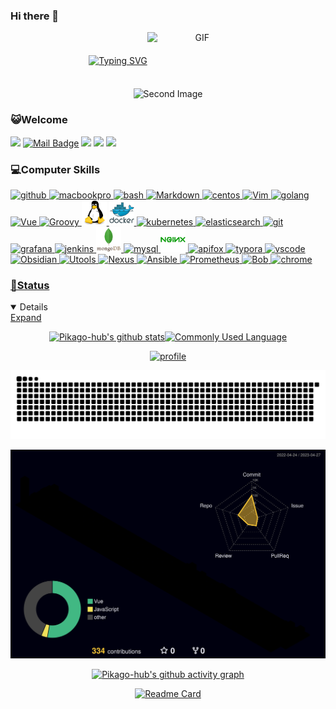 ### Hi there 👋

<div align="center" style="display: flex; justify-content: center; align-items: center;">
  <a href="https://git.io/typing-svg">
    <img src="https://readme-typing-svg.herokuapp.com?font=Ma+Shan+Zheng&size=30&duration=3800&pause=1500&center=true&vCenter=true&width=435&lines=%E4%BA%BA%E7%94%9F%E5%A4%A9%E5%9C%B0%E9%97%B4%EF%BC%8C%E5%BF%BD%E5%A6%82%E8%BF%9C%E8%A1%8C%E5%AE%A2" alt="Typing SVG">
  </a>
  <img src="https://github.com/Pikago-hub/Pikago-hub/blob/426417d353e10aac2e22d8d001b9b3565f1be8c5/gif/SNJYW.gif?raw=true" width="160" height="90" alt="GIF">
</div>
<div align="center">
  <img src="https://camo.githubusercontent.com/82291b0fe831bfc6781e07fc5090cbd0a8b912bb8b8d4fec0696c881834f81ac/68747470733a2f2f70726f626f742e6d656469612f394575424971676170492e676966" width="800" height="3" alt="Second Image">
</div>

### 😺Welcome

[![](https://visitor-badge.laobi.icu/badge?page_id=Pikago-hub.Pikago-hub)](https://visitor-badge.laobi.icu/badge?page_id=Pikago-hub.Pikago-hub)
[![Mail Badge](https://img.shields.io/badge/-wuxiaozhu9821@hotmail.com-c14438?style=flat&logo=Gmail&logoColor=white&link=mailto:wuxiaozhu9821@hotmail.com)](mailto:wuxiaozhu9821@hotmail.com)
[![](https://img.shields.io/github/stars/Pikago-hub?color=fefb7b&logo=Undertale)](https://github-readme-stats-git-masterorgs-github-readme-stats-team.vercel.app/api?username=Pikago-hub&include_orgs=true&hide_title=false&hide_border=true&show_icons=true&include_all_commits=true&line_height=20&bg_color=0,EC6C6C,FFD479,FFFC79,73FA79&theme=graywhite&locale=cn)
[![](https://img.shields.io/github/followers/Pikago-hub?color=27da6b&logo=Handshake)](https://github.com/Pikago-hub?tab=followers)
[![](https://img.shields.io/badge/Website-PersonalWebsite-c780fa)](https://www.jerryzywu.com/)

### 💻Computer Skills

<a href="https://github.com" target="_blank"> <img src="https://cdn.jsdelivr.net/gh/devicons/devicon/icons/github/github-original.svg" alt="github" width="40" height="40"/> </a><a href="https://apple.com" target="_blank"> <img src="https://cdn.jsdelivr.net/gh/devicons/devicon/icons/apple/apple-original.svg" alt="macbookpro" width="43" height="43"/> </a><a href="https://www.microsoft.com/en-us/windows" target="_blank"> <img src="https://cdn.jsdelivr.net/gh/devicons/devicon/icons/windows8/windows8-original.svg" alt="bash" width="40" height="40"/> </a><a href="https://www.markdownguide.org/" target="_blank"> <img src="https://cdn.jsdelivr.net/gh/devicons/devicon/icons/markdown/markdown-original.svg" alt="Markdown" width="40" height="40"/> </a><a href="https://react.dev/" target="_blank"> <img src="https://cdn.jsdelivr.net/gh/devicons/devicon/icons/react/react-original.svg" alt="centos" width="40" height="40"/> </a><a href="https://www.vim.org/" target="_blank"> <img src="https://cdn.jsdelivr.net/gh/devicons/devicon/icons/vim/vim-original.svg" alt="Vim" width="40" height="40"/> </a><a href="https://www.javascript.com/" target="_blank"> <img src="https://cdn.jsdelivr.net/gh/devicons/devicon/icons/javascript/javascript-plain.svg" alt="golang" width="40" height="40"/> </a><a href="https://cn.vuejs.org/index.html" target="_blank"> <img src="https://cdn.jsdelivr.net/gh/devicons/devicon/icons/vuejs/vuejs-original.svg" alt="Vue" width="40" height="40"/> </a> <a href="https://www.java.com/en/" target="_blank"> <img src="https://cdn.jsdelivr.net/gh/devicons/devicon/icons/java/java-original.svg" alt="Groovy" width="40" height="40"/> </a> <a href="https://www.linux.org/" target="_blank"> <img src="https://raw.githubusercontent.com/devicons/devicon/master/icons/linux/linux-original.svg" alt="linux" width="40" height="40"/> </a> <a href="https://www.docker.com/" target="_blank"> <img src="https://raw.githubusercontent.com/devicons/devicon/master/icons/docker/docker-original-wordmark.svg" alt="docker" width="40" height="40"/> </a> <a href="https://cplusplus.com/" target="_blank"> <img src="https://cdn.jsdelivr.net/gh/devicons/devicon/icons/cplusplus/cplusplus-original.svg" alt="kubernetes" width="40" height="40"/> </a> <a href="https://www.python.org/" target="_blank"> <img src="https://cdn.jsdelivr.net/gh/devicons/devicon/icons/python/python-original.svg" alt="elasticsearch" width="40" height="40"/> </a> <a href="https://www.mysql.com/" target="_blank"> <img src="https://cdn.jsdelivr.net/gh/devicons/devicon/icons/mysql/mysql-original.svg" alt="git" width="40" height="40"/> </a> <a href="https://html.com/" target="_blank"> <img src="https://cdn.jsdelivr.net/gh/devicons/devicon/icons/html5/html5-original.svg" alt="grafana" width="40" height="40"/> </a> <a href="https://firebase.google.com/" target="_blank"> <img src="https://cdn.jsdelivr.net/gh/devicons/devicon/icons/firebase/firebase-plain.svg" alt="jenkins" width="40" height="40"/> </a> <a href="https://www.mongodb.com/" target="_blank"> <img src="https://raw.githubusercontent.com/devicons/devicon/master/icons/mongodb/mongodb-original-wordmark.svg" alt="mongodb" width="40" height="40"/> </a>
<a href="https://www.figma.com/" target="_blank"> <img src="https://cdn.jsdelivr.net/gh/devicons/devicon/icons/figma/figma-original.svg" alt="mysql" width="40" height="40"/> </a><a href="https://www.nginx.com" target="_blank"> <img src="https://raw.githubusercontent.com/devicons/devicon/master/icons/nginx/nginx-original.svg" alt="nginx" width="40" height="40"/> </a><a href="https://apifox.cn" target="_blank"> <img src="https://www.apifox.cn/favicon.ico" alt="apifox" width="40" height="40"/> </a><a href="https://www.tensorflow.org/" target="_blank"> <img src="https://cdn.jsdelivr.net/gh/devicons/devicon/icons/tensorflow/tensorflow-original.svg" alt="typora" width="40" height="40"/> </a><a href="https://code.visualstudio.com/" target="_blank"> <img src="https://cdn.jsdelivr.net/gh/devicons/devicon/icons/vscode/vscode-original.svg" alt="vscode" width="40" height="40"/> </a><a href="https://www.djangoproject.com/" target="_blank"> <img src="https://cdn.jsdelivr.net/gh/devicons/devicon/icons/django/django-plain-wordmark.svg" alt="Obsidian" width="40" height="40"/> </a><a href="https://ubuntu.com/" target="_blank"> <img src="https://cdn.jsdelivr.net/gh/devicons/devicon/icons/ubuntu/ubuntu-plain.svg" alt="Utools" width="40" height="40"/> </a><a href="https://posit.co/products/open-source/rstudio/" target="_blank"> <img src="https://cdn.jsdelivr.net/gh/devicons/devicon/icons/rstudio/rstudio-original.svg" alt="Nexus" width="40" height="40"/> </a><a href="https://developer.android.com/studio" target="_blank"> <img src="https://cdn.jsdelivr.net/gh/devicons/devicon/icons/androidstudio/androidstudio-original.svg" alt="Ansible" width="40" height="40"/> </a><a href="https://redux.js.org/" target="_blank"> <img src="https://cdn.jsdelivr.net/gh/devicons/devicon/icons/redux/redux-original.svg" alt="Prometheus" width="40" height="40"/> </a> <a href="https://www.redhat.com/en" target="_blank"> <img src="https://cdn.jsdelivr.net/gh/devicons/devicon/icons/redhat/redhat-original.svg" alt="Bob" width="40" height="40"/> </a><a href="https://www.google.com/chrome/" target="_blank"> <img src="https://cdn.jsdelivr.net/gh/devicons/devicon/icons/chrome/chrome-original.svg" alt="chrome" width="40" height="40"/>

### 🚀Status

<details open>
<summary>Expand</summary>

<div align="center">

[![Pikago-hub's github stats](https://github-readme-stats-git-masterorgs-github-readme-stats-team.vercel.app/api?username=Pikago-hub&count_private=true&include_orgs=true&hide_title=false&hide_border=true&show_icons=true&include_all_commits=true&line_height=20&bg_color=0,EC6C6C,FFD479,FFFC79,73FA79&theme=graywhite)](https://github-readme-stats-git-masterorgs-github-readme-stats-team.vercel.app/api?username=Pikago-hub&count_private=true&include_orgs=true&hide_title=false&hide_border=true&show_icons=true&include_all_commits=true&line_height=20&bg_color=0,EC6C6C,FFD479,FFFC79,73FA79&theme=graywhite)[![Commonly Used Language](https://github-readme-stats.vercel.app/api/top-langs/?username=Pikago-hub&count_private=true&hide_title=false&hide=c&hide_border=true&layout=compact&bg_color=0,73FA79,73FDFF,D783FF&theme=graywhite)](https://github-readme-stats.vercel.app/api/top-langs/?username=Pikago-hub&count_private=true&hide_title=false&hide=c&hide_border=true&layout=compact&bg_color=0,73FA79,73FDFF,D783FF&theme=graywhite)

[![profile](https://github-profile-trophy.vercel.app/?username=Pikago-hub&theme=algolia&column=8)](https://github-profile-trophy.vercel.app/?username=Pikago-hub&theme=algolia&column=8)

[![snake](https://github.com/Pikago-hub/Pikago-hub/blob/output/github-contribution-grid-snake-dark.svg)](https://raw.githubusercontent.com/Pikago-hub/Pikago-hub/main/assets/github-contribution-grid-snake.svg)

[![github-active](./profile-3d-contrib/profile-night-rainbow.svg)](https://raw.githubusercontent.com/Pikago-hub/Pikago-hub/main/profile-3d-contrib/profile-night-rainbow.svg)

[![Pikago-hub's github activity graph](https://github-readme-activity-graph.cyclic.app/graph?username=Pikago-hub&theme=react-dark)](https://github.com/Pikago-hub/)

[![Readme Card](https://github-readme-stats.vercel.app/api/pin/?username=Pikago-hub&show_owner=true&&theme=cobalt)](https://github.com/Pikago-hub/)

</div>

</details>
